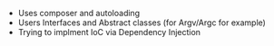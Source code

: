 
* Uses composer and autoloading
* Users Interfaces and Abstract classes (for Argv/Argc for example)
* Trying to implment IoC via Dependency Injection

